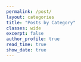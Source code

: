 ```yaml
---
permalink: /post/
layout: categories
title: "Posts by Category"
classes: wide
excerpt: false
author_profile: true
read_time: true
show_date: true
---
```


